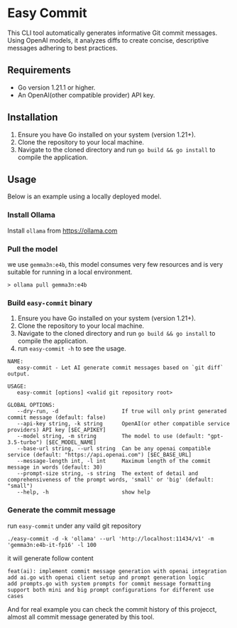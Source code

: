 # Easy Commit

This CLI tool automatically generates informative Git commit messages.  Using OpenAI models, it analyzes diffs to create concise, descriptive messages adhering to best practices.

## Requirements

- Go version 1.21.1 or higher.
- An OpenAI(other compatible provider) API key.

## Installation

1. Ensure you have Go installed on your system (version 1.21+).
2. Clone the repository to your local machine.
3. Navigate to the cloned directory and run `go build && go install` to compile the application.

## Usage

Below is an example using a locally deployed model.

### Install Ollama

Install `ollama` from https://ollama.com

### Pull the model

we use `gemma3n:e4b`, this model consumes very few resources and is very suitable for running in a local environment.

```shell
> ollama pull gemma3n:e4b
```

### Build `easy-commit` binary

1. Ensure you have Go installed on your system (version 1.21+).
2. Clone the repository to your local machine.
3. Navigate to the cloned directory and run `go build && go install` to compile the application.
4. run `easy-commit -h` to see the usage.


```shell
NAME:
   easy-commit - Let AI generate commit messages based on `git diff` output.

USAGE:
   easy-commit [options] <valid git repository root>

GLOBAL OPTIONS:
   --dry-run, -d                    If true will only print generated commit message (default: false)
   --api-key string, -k string      OpenAI(or other compatible service providers) API key [$EC_APIKEY]
   --model string, -m string        The model to use (default: "gpt-3.5-turbo") [$EC_MODEL_NAME]
   --base-url string, --url string  Can be any openai compatible service (default: "https://api.openai.com") [$EC_BASE_URL]
   --message-length int, -l int     Maximum length of the commit message in words (default: 30)
   --prompt-size string, -s string  The extent of detail and comprehensiveness of the prompt words, 'small' or 'big' (default: "small")
   --help, -h                       show help

```

### Generate the commit message

run `easy-commit` under any vaild git repository

```shell
./easy-commit -d -k 'ollama' --url 'http://localhost:11434/v1' -m 'gemma3n:e4b-it-fp16' -l 100
```

it will generate follow content

```
feat(ai): implement commit message generation with openai integration
add ai.go with openai client setup and prompt generation logic
add prompts.go with system prompts for commit message formatting
support both mini and big prompt configurations for different use cases
```

And for real example you can check the commit history of this projecct, almost
all commit message generated by this tool.